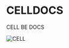 # CELLDOCS
CELL BE DOCS

![CELL]([https://media1.tenor.com/m/JaeIQDOnpUkAAAAd/perfect-cell-ballin-perfect-cell.gif)
